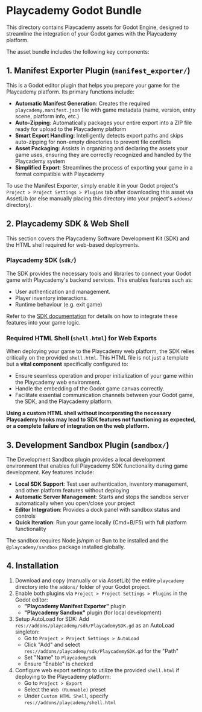 # Playcademy Godot Bundle

This directory contains Playcademy assets for Godot Engine, designed to streamline the integration of your Godot games with the Playcademy platform.

The asset bundle includes the following key components:

## 1. Manifest Exporter Plugin (`manifest_exporter/`)

This is a Godot editor plugin that helps you prepare your game for the Playcademy platform. Its primary functions include:

- **Automatic Manifest Generation**: Creates the required `playcademy.manifest.json` file with game metadata (name, version, entry scene, platform info, etc.)
- **Auto-Zipping**: Automatically packages your entire export into a ZIP file ready for upload to the Playcademy platform
- **Smart Export Handling**: Intelligently detects export paths and skips auto-zipping for non-empty directories to prevent file conflicts
- **Asset Packaging**: Assists in organizing and declaring the assets your game uses, ensuring they are correctly recognized and handled by the Playcademy system
- **Simplified Export**: Streamlines the process of exporting your game in a format compatible with Playcademy

To use the Manifest Exporter, simply enable it in your Godot project's `Project > Project Settings > Plugins` tab after downloading this asset via AssetLib (or else manually placing this directory into your project's `addons/` directory).

## 2. Playcademy SDK & Web Shell

This section covers the Playcademy Software Development Kit (SDK) and the HTML shell required for web-based deployments.

### Playcademy SDK (`sdk/`)

The SDK provides the necessary tools and libraries to connect your Godot game with Playcademy's backend services. This enables features such as:

- User authentication and management.
- Player inventory interactions.
- Runtime behaviour (e.g. exit game)

Refer to the [SDK documentation](https://docs.playcademy.net/platform-guides/godot.html) for details on how to integrate these features into your game logic.

### Required HTML Shell (`shell.html`) for Web Exports

When deploying your game to the Playcademy web platform, the SDK relies critically on the provided `shell.html`. This HTML file is not just a template but a **vital component** specifically configured to:

- Ensure seamless operation and proper initialization of your game within the Playcademy web environment.
- Handle the embedding of the Godot game canvas correctly.
- Facilitate essential communication channels between your Godot game, the SDK, and the Playcademy platform.

**Using a custom HTML shell without incorporating the necessary Playcademy hooks may lead to SDK features not functioning as expected, or a complete failure of integration on the web platform.**

## 3. Development Sandbox Plugin (`sandbox/`)

The Development Sandbox plugin provides a local development environment that enables full Playcademy SDK functionality during game development. Key features include:

- **Local SDK Support**: Test user authentication, inventory management, and other platform features without deploying
- **Automatic Server Management**: Starts and stops the sandbox server automatically when you open/close your project
- **Editor Integration**: Provides a dock panel with sandbox status and controls
- **Quick Iteration**: Run your game locally (Cmd+B/F5) with full platform functionality

The sandbox requires Node.js/npm or Bun to be installed and the `@playcademy/sandbox` package installed globally.

## 4. Installation

1.  Download and copy (manually or via AssetLib) the entire `playcademy` directory into the `addons/` folder of your Godot project.
2.  Enable both plugins via `Project > Project Settings > Plugins` in the Godot editor:
    - **"Playcademy Manifest Exporter"** plugin
    - **"Playcademy Sandbox"** plugin (for local development)
3.  Setup AutoLoad for SDK: Add `res://addons/playcademy/sdk/PlaycademySDK.gd` as an AutoLoad singleton:
    - Go to `Project > Project Settings > AutoLoad`
    - Click "Add" and select `res://addons/playcademy/sdk/PlaycademySDK.gd` for the "Path"
    - Set "Name" to `PlaycademySdk`
    - Ensure "Enable" is checked
4.  Configure web export settings to utilize the provided `shell.html` if deploying to the Playcademy platform:
    - Go to `Project > Export`
    - Select the `Web (Runnable)` preset
    - Under `Custom HTML Shell`, specify `res://addons/playcademy/shell.html`
